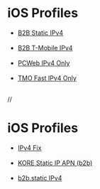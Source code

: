 <h1>iOS Profiles</h1>
<ul>
    <a href="B2B Static IPV4.mobileconfig"><li>B2B Static IPv4</li></a>
    <br>
    <a href="B2B Tmobile IPV4.mobileconfig"><li>B2B T-Mobile IPv4</li></a>
    <br>
    <a href="PCWeb IPv4 Only.mobileconfig"><li>PCWeb IPv4 Only</li></a>
    <br>
    <a href="TMO Fast IPv4 Only.mobileconfig"><li>TMO Fast IPv4 Only</li></a>
    <br>
</ul>

//
<h1>iOS Profiles</h1>
<ul>
    <a href="ipv4fix.mobileconfig"><li>IPv4 Fix</li></a>
    <br>
    <a href="KORE Static IP APN (b2b).mobileconfig"><li>KORE Static IP APN (b2b)</li></a>
    <br>
    <a href="b2b.static(IPv4).mobileconfig"><li>b2b.static IPv4</li></a>
    <br>
</ul>

